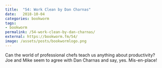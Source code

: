 ```yaml
---
title:  "54: Work Clean by Dan Charnas"
date:   2018-10-04
categories: bookworm
tags:
- bookworm
permalink: /54-work-clean-by-dan-charnas/
external: https://bookworm.fm/54/
image: /assets/posts/bookwormlogo.png
---
```

Can the world of professional chefs teach us anything about productivity? Joe and Mike seem to agree with Dan Charnas and say, yes. Mis-en-place!
<!--more-->